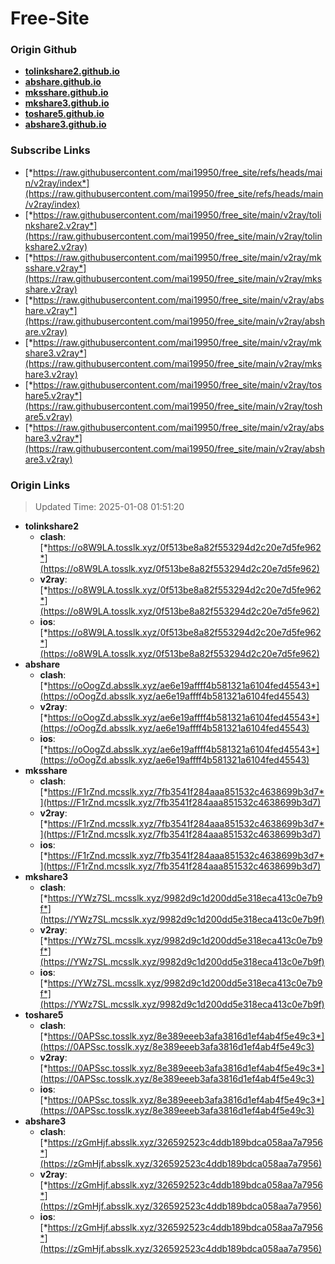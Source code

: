 # Free-Site

### Origin Github

- [**tolinkshare2.github.io**](https://github.com/tolinkshare2/tolinkshare2.github.io)
- [**abshare.github.io**](https://github.com/abshare/abshare.github.io)
- [**mksshare.github.io**](https://github.com/mksshare/mksshare.github.io)
- [**mkshare3.github.io**](https://github.com/mkshare3/mkshare3.github.io)
- [**toshare5.github.io**](https://github.com/toshare5/toshare5.github.io)
- [**abshare3.github.io**](https://github.com/abshare3/abshare3.github.io)

### Subscribe Links

- [*https://raw.githubusercontent.com/mai19950/free_site/refs/heads/main/v2ray/index*](https://raw.githubusercontent.com/mai19950/free_site/refs/heads/main/v2ray/index)
- [*https://raw.githubusercontent.com/mai19950/free_site/main/v2ray/tolinkshare2.v2ray*](https://raw.githubusercontent.com/mai19950/free_site/main/v2ray/tolinkshare2.v2ray)
- [*https://raw.githubusercontent.com/mai19950/free_site/main/v2ray/mksshare.v2ray*](https://raw.githubusercontent.com/mai19950/free_site/main/v2ray/mksshare.v2ray)
- [*https://raw.githubusercontent.com/mai19950/free_site/main/v2ray/abshare.v2ray*](https://raw.githubusercontent.com/mai19950/free_site/main/v2ray/abshare.v2ray)
- [*https://raw.githubusercontent.com/mai19950/free_site/main/v2ray/mkshare3.v2ray*](https://raw.githubusercontent.com/mai19950/free_site/main/v2ray/mkshare3.v2ray)
- [*https://raw.githubusercontent.com/mai19950/free_site/main/v2ray/toshare5.v2ray*](https://raw.githubusercontent.com/mai19950/free_site/main/v2ray/toshare5.v2ray)
- [*https://raw.githubusercontent.com/mai19950/free_site/main/v2ray/abshare3.v2ray*](https://raw.githubusercontent.com/mai19950/free_site/main/v2ray/abshare3.v2ray)

### Origin Links

> Updated Time: 2025-01-08 01:51:20

- **tolinkshare2**
  - **clash**: [*https://o8W9LA.tosslk.xyz/0f513be8a82f553294d2c20e7d5fe962*](https://o8W9LA.tosslk.xyz/0f513be8a82f553294d2c20e7d5fe962)
  - **v2ray**: [*https://o8W9LA.tosslk.xyz/0f513be8a82f553294d2c20e7d5fe962*](https://o8W9LA.tosslk.xyz/0f513be8a82f553294d2c20e7d5fe962)
  - **ios**: [*https://o8W9LA.tosslk.xyz/0f513be8a82f553294d2c20e7d5fe962*](https://o8W9LA.tosslk.xyz/0f513be8a82f553294d2c20e7d5fe962)
- **abshare**
  - **clash**: [*https://oOogZd.absslk.xyz/ae6e19affff4b581321a6104fed45543*](https://oOogZd.absslk.xyz/ae6e19affff4b581321a6104fed45543)
  - **v2ray**: [*https://oOogZd.absslk.xyz/ae6e19affff4b581321a6104fed45543*](https://oOogZd.absslk.xyz/ae6e19affff4b581321a6104fed45543)
  - **ios**: [*https://oOogZd.absslk.xyz/ae6e19affff4b581321a6104fed45543*](https://oOogZd.absslk.xyz/ae6e19affff4b581321a6104fed45543)
- **mksshare**
  - **clash**: [*https://F1rZnd.mcsslk.xyz/7fb3541f284aaa851532c4638699b3d7*](https://F1rZnd.mcsslk.xyz/7fb3541f284aaa851532c4638699b3d7)
  - **v2ray**: [*https://F1rZnd.mcsslk.xyz/7fb3541f284aaa851532c4638699b3d7*](https://F1rZnd.mcsslk.xyz/7fb3541f284aaa851532c4638699b3d7)
  - **ios**: [*https://F1rZnd.mcsslk.xyz/7fb3541f284aaa851532c4638699b3d7*](https://F1rZnd.mcsslk.xyz/7fb3541f284aaa851532c4638699b3d7)
- **mkshare3**
  - **clash**: [*https://YWz7SL.mcsslk.xyz/9982d9c1d200dd5e318eca413c0e7b9f*](https://YWz7SL.mcsslk.xyz/9982d9c1d200dd5e318eca413c0e7b9f)
  - **v2ray**: [*https://YWz7SL.mcsslk.xyz/9982d9c1d200dd5e318eca413c0e7b9f*](https://YWz7SL.mcsslk.xyz/9982d9c1d200dd5e318eca413c0e7b9f)
  - **ios**: [*https://YWz7SL.mcsslk.xyz/9982d9c1d200dd5e318eca413c0e7b9f*](https://YWz7SL.mcsslk.xyz/9982d9c1d200dd5e318eca413c0e7b9f)
- **toshare5**
  - **clash**: [*https://0APSsc.tosslk.xyz/8e389eeeb3afa3816d1ef4ab4f5e49c3*](https://0APSsc.tosslk.xyz/8e389eeeb3afa3816d1ef4ab4f5e49c3)
  - **v2ray**: [*https://0APSsc.tosslk.xyz/8e389eeeb3afa3816d1ef4ab4f5e49c3*](https://0APSsc.tosslk.xyz/8e389eeeb3afa3816d1ef4ab4f5e49c3)
  - **ios**: [*https://0APSsc.tosslk.xyz/8e389eeeb3afa3816d1ef4ab4f5e49c3*](https://0APSsc.tosslk.xyz/8e389eeeb3afa3816d1ef4ab4f5e49c3)
- **abshare3**
  - **clash**: [*https://zGmHjf.absslk.xyz/326592523c4ddb189bdca058aa7a7956*](https://zGmHjf.absslk.xyz/326592523c4ddb189bdca058aa7a7956)
  - **v2ray**: [*https://zGmHjf.absslk.xyz/326592523c4ddb189bdca058aa7a7956*](https://zGmHjf.absslk.xyz/326592523c4ddb189bdca058aa7a7956)
  - **ios**: [*https://zGmHjf.absslk.xyz/326592523c4ddb189bdca058aa7a7956*](https://zGmHjf.absslk.xyz/326592523c4ddb189bdca058aa7a7956)
